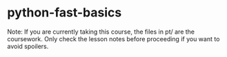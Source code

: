 # python-fast-basics

Note: If you are currently taking this course, the files in pt/ are the coursework. Only check the lesson notes
before proceeding if you want to avoid spoilers.

